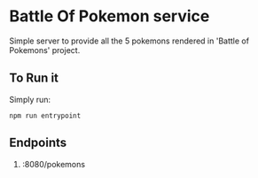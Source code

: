 # Battle Of Pokemon service
Simple server to provide all the 5 pokemons rendered in 'Battle of Pokemons' project.

## To Run it
Simply run:
```shell
npm run entrypoint
```

## Endpoints
1. <host>:8080/pokemons